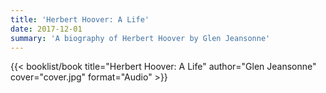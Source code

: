 ```yaml
---
title: 'Herbert Hoover: A Life'
date: 2017-12-01
summary: 'A biography of Herbert Hoover by Glen Jeansonne'
---
```


{{< booklist/book
title="Herbert Hoover: A Life"
author="Glen Jeansonne"
cover="cover.jpg"
format="Audio" >}}
